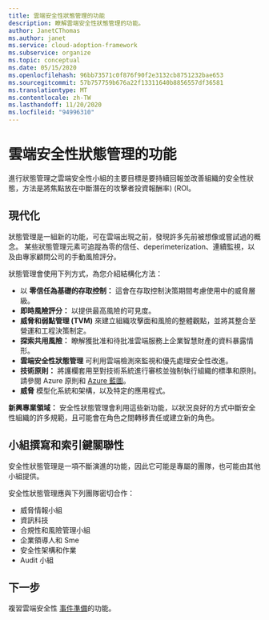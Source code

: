 ```yaml
---
title: 雲端安全性狀態管理的功能
description: 瞭解雲端安全性狀態管理的功能。
author: JanetCThomas
ms.author: janet
ms.service: cloud-adoption-framework
ms.subservice: organize
ms.topic: conceptual
ms.date: 05/15/2020
ms.openlocfilehash: 96bb73571c0f876f90f2e3132cb8751232bae653
ms.sourcegitcommit: 57b757759b676a22f13311640b8856557df36581
ms.translationtype: MT
ms.contentlocale: zh-TW
ms.lasthandoff: 11/20/2020
ms.locfileid: "94996310"
---
```

<!-- docsTest:casing TVM -->

# <a name="function-of-cloud-security-posture-management"></a>雲端安全性狀態管理的功能

進行狀態管理之雲端安全性小組的主要目標是要持續回報並改善組織的安全性狀態，方法是將焦點放在中斷潛在的攻擊者投資報酬率)  (ROI。

## <a name="modernization"></a>現代化

狀態管理是一組新的功能，可在雲端出現之前，發現許多先前被想像或嘗試過的概念。 某些狀態管理元素可追蹤為零的信任、deperimeterization、連續監視，以及由專家顧問公司的手動風險評分。

狀態管理會使用下列方式，為您介紹結構化方法：

- 以 **零信任為基礎的存取控制：** 這會在存取控制決策期間考慮使用中的威脅層級。
- **即時風險評分：** 以提供最高風險的可見度。
- **威脅和弱點管理 (TVM)** 來建立組織攻擊面和風險的整體觀點，並將其整合至營運和工程決策制定。
- **探索共用風險：** 瞭解獲批准和待批准雲端服務上企業智慧財產的資料暴露情形。
- **雲端安全性狀態管理** 可利用雲端檢測來監視和優先處理安全性改進。
- **技術原則：** 將護欄套用至對技術系統進行審核並強制執行組織的標準和原則。 請參閱 Azure 原則和 [Azure 藍圖](/azure/governance/blueprints/overview)。
- **威脅** 模型化系統和架構，以及特定的應用程式。

**新興專業領域：** 安全性狀態管理會利用這些新功能，以狀況良好的方式中斷安全性組織的許多規範，且可能會在角色之間轉移責任或建立新的角色。

## <a name="team-composition-and-key-relationships"></a>小組撰寫和索引鍵關聯性

安全性狀態管理是一項不斷演進的功能，因此它可能是專屬的團隊，也可能由其他小組提供。

安全性狀態管理應與下列團隊密切合作：

- 威脅情報小組
- 資訊科技
- 合規性和風險管理小組
- 企業領導人和 Sme
- 安全性架構和作業
- Audit 小組

## <a name="next-steps"></a>下一步

複習雲端安全性 [事件準備](./cloud-security-incident-preparation.md)的功能。
